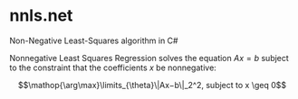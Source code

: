 # nnls.net
Non-Negative Least-Squares algorithm in C#

Nonnegative Least Squares Regression solves the equation $Ax=b$ subject to the constraint that the coefficients $x$ be nonnegative:

$$\mathop{\arg\max}\limits_{\theta}\|Ax−b\|_2^2, subject to x \geq 0$$
